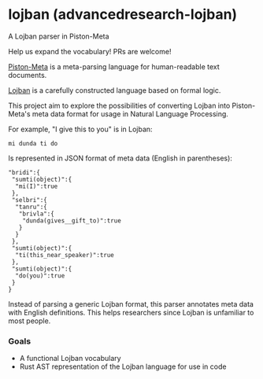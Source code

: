 # lojban (advancedresearch-lojban)
A Lojban parser in Piston-Meta

Help us expand the vocabulary! PRs are welcome!

[Piston-Meta](https://github.com/pistondevelopers/meta) is a meta-parsing language for human-readable text documents.

[Lojban](https://mw.lojban.org/papri/Lojban) is a carefully constructed language based on formal logic.

This project aim to explore the possibilities of converting Lojban into Piston-Meta's meta data format for usage in Natural Language Processing.

For example, "I give this to you" is in Lojban:

```
mi dunda ti do
```

Is represented in JSON format of meta data (English in parentheses):

```
"bridi":{
 "sumti(object)":{
  "mi(I)":true
 },
 "selbri":{
  "tanru":{
   "brivla":{
    "dunda(gives__gift_to)":true
   }
  }
 },
 "sumti(object)":{
  "ti(this_near_speaker)":true
 },
 "sumti(object)":{
  "do(you)":true
 }
}
```

Instead of parsing a generic Lojban format, this parser annotates meta data
with English definitions. This helps researchers since Lojban is unfamiliar to most people.

### Goals

- A functional Lojban vocabulary
- Rust AST representation of the Lojban language for use in code
